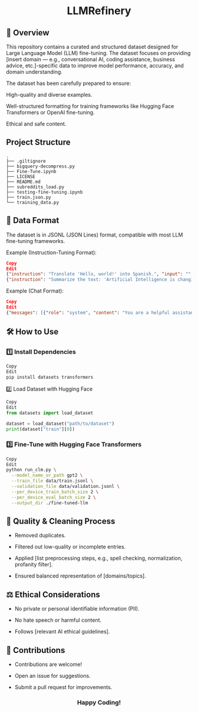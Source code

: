 <h1 align="center">LLMRefinery</h1>

## 📜 Overview
This repository contains a curated and structured dataset designed for Large Language Model (LLM) fine-tuning. The dataset focuses on providing [insert domain — e.g., conversational AI, coding assistance, business advice, etc.]-specific data to improve model performance, accuracy, and domain understanding.


The dataset has been carefully prepared to ensure:

High-quality and diverse examples.

Well-structured formatting for training frameworks like Hugging Face Transformers or OpenAI fine-tuning.

Ethical and safe content.

## Project Structure
    .
    ├── .giltignore
    ├── bigquery-decompress.py
    ├── Fine-Tune.ipynb
    ├── LICENSE
    ├── README.md
    ├── subreddits_load.py
    ├── testing-fine-tuning.ipynb
    ├── train.json.py
    └── training_data.py


## 📄 Data Format
The dataset is in JSONL (JSON Lines) format, compatible with most LLM fine-tuning frameworks.

Example (Instruction-Tuning Format):

```json
Copy
Edit
{"instruction": "Translate 'Hello, world!' into Spanish.", "input": "", "output": "Hola, mundo!"}
{"instruction": "Summarize the text: 'Artificial Intelligence is changing the world...'", "input": "", "output": "AI is transforming industries and society."}
```
Example (Chat Format):

```json
Copy
Edit
{"messages": [{"role": "system", "content": "You are a helpful assistant."}, {"role": "user", "content": "What's the capital of France?"}, {"role": "assistant", "content": "Paris"}]}
```

## 🛠 How to Use
### 1️⃣ Install Dependencies
```bash
Copy
Edit
pip install datasets transformers
```
2️⃣ Load Dataset with Hugging Face
```python
Copy
Edit
from datasets import load_dataset

dataset = load_dataset("path/to/dataset")
print(dataset["train"][0])
```

### 3️⃣ Fine-Tune with Hugging Face Transformers
```bash
Copy
Edit
python run_clm.py \
  --model_name_or_path gpt2 \
  --train_file data/train.jsonl \
  --validation_file data/validation.jsonl \
  --per_device_train_batch_size 2 \
  --per_device_eval_batch_size 2 \
  --output_dir ./fine-tuned-llm
```

## 📏 Quality & Cleaning Process
 - Removed duplicates.

 - Filtered out low-quality or incomplete entries.

 - Applied [list preprocessing steps, e.g., spell checking, normalization, profanity filter].

 - Ensured balanced representation of [domains/topics].


## ⚖️ Ethical Considerations
 - No private or personal identifiable information (PII).

 - No hate speech or harmful content.

 - Follows [relevant AI ethical guidelines].


## 🙌 Contributions
 - Contributions are welcome!

 - Open an issue for suggestions.

 - Submit a pull request for improvements.

<h3 align="center">Happy Coding!</h3>

